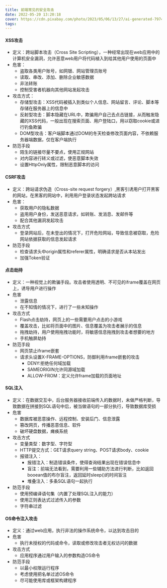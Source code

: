 ```yaml
---
title: 前端常见的安全攻击
date: 2022-05-20 13:20:18
cover: https://cdn.pixabay.com/photo/2023/05/06/13/27/ai-generated-7974303_640.jpg
tags:
---
```


#### XSS攻击
- 定义：跨站脚本攻击（Cross Site Scripting），一种经常出现在web应用中的计算机安全漏洞，允许恶意web用户将代码植入到给其他用户使用的页面中
- 危害：
  - 盗取各类用户账号，如网银、网站管理员账号
  - 读取、串改、添加、删除企业敏感数据
  - 非法转账
  - 控制受害者机器向其他网站发起攻击
- 攻击方式：
  - 存储型攻击：XSS代码被插入到类似个人信息、网站留言、评论、脚本等存储在服务器上的信息中
  - 反射型攻击：脚本隐藏在URL中，欺骗用户自己去点击链接，从而触发隐藏的XSS代码，一般出现在搜索页面、用户登陆口，用以窃取cookie或进行钓鱼欺骗
  - DOM型攻击：客户端脚本通过DOM的冬天检查修改页面内容，不依赖服务器端数据，仅在客户端执行
- 防范手段
  - 陌生的链接尽量不要点，使用正规网站
  - 对内容进行转义或过滤，使恶意脚本失效
  - 设置HttpOnly属性，限制恶意脚本的访问

#### CSRF攻击
- 定义：跨站请求伪造（Cross-site request forgery）,黑客引诱用户打开黑客的网站，在黑客的网站中，利用用户登录状态发起跨站请求
- 危害：
  - 获取用户的隐私数据
  - 盗用用户身份，发送恶意请求，如转账、发消息、发邮件等
  - 配合其他漏洞发起攻击
- 攻击方式
  - 登录网站后，在未登出的情况下，打开危险网站，导致信息被窃取，危险网站依据获取的信息发起请求
- 防范手段
  - 检查请求头中origin属性和referer属性，明确请求是否从本站发出
  - 加强Token验证

#### 点击劫持
- 定义：一种视觉上的欺骗手段。攻击者使用透明、不可见的iframe覆盖在网页上，诱导用户进行操作
- 危害
  - 泄露信息
  - 在不知情的情况下，进行了一些未知操作
- 攻击方式
  - Flash点击劫持，网页上的一些需要用户点击的小游戏
  - 覆盖攻击，比如将页面中的图片、信息覆盖为攻击者展示的信息
  - 拖拽劫持，用户使用拖拽功能时，将敏感信息拖拽到攻击者想要的地方
  - 手机触屏劫持
- 防范手段
  - 网页禁止iframe嵌套
  - 请求头设置X-FRAME-OPTIONS，防御利用iframe嵌套的攻击
    - DENY:拒绝任何域加载
    - SAMEORIGIN允许同源域加载
    - ALLOW-FROM：定义允许frame加载的页面地址

#### SQL注入
- 定义：在数据交互中，后台服务器接收前端传入的数据时，未做严格判断，导致数据在拼接到SQL语句中后，被当做语句的一部分执行，导致数据库受损
- 危害
  - 数据库被恶意操作、远程控制、安装后门、信息泄露
  - 篡改网页，传播恶意信息、软件
  - 破坏硬盘数据，瘫痪系统
- 攻击方式
  - 变量类型：数字型、字符型
  - HTTP提交方式：GET请求query string、POST请求body、cookie
  - 报错注入：
    - 报错注入：制造错误条件，使得查询结果出现在错误信息中
    - 盲注：前端无法看到，需要利用一些辅助方法进行判断，比如返回booean值的布尔盲注，返回延时sleep()的时间盲注
    - 堆叠注入：多条SQL语句一起执行
- 防范手段
  - 使用预编译语句集（内置了处理SQL注入的能力）
  - 使用正则表达式过滤传入的参数
  - 字符串过滤

#### OS命令注入攻击
- 定义：通过web应用，执行非法的操作系统命令，以达到攻击目的
- 危害
  - 执行未授权的代码或命令，读取或修改攻击者无权访问的数据
- 攻击方式
  - 应用程序通过用户输入的参数构造OS命令
- 防范手段
  - 以最小权限运行程序
  - 考虑使用把名单过滤OS命令
  - 尽可能使用库或框架构建程序